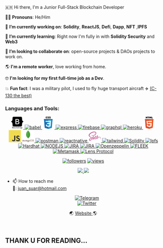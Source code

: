 🇦🇷 Hi there, I'm a Junior Full-Stack Blockchain Developer  

👦🏻 **Pronouns**: He/Him

🔭 **I’m currently working on**: **Solidity**, **ReactJS**, **Defi**, **Dapp**, **NFT** ,**IPFS**

🌱 **I’m currently learning**: Right now I'm fully in with **Solidity Security** and **Web3** 

👯 **I’m looking to collaborate on**: open-source projects & DAOs projects to work on.

🌎 **I'm a remote worker**, love working from home.

🤓 **I'm looking for my first full-time job as a Dev**.


💥 **Fun fact**: I was a military pilot, I used to fly huge transport aircraft ✈️ <a href="https://www.lockheedmartin.com/en-us/products/c130.html"> (C-130  the best) </a>

<h3 align="left">Languages and Tools:</h3>
<p align="center">  <a href="https://getbootstrap.com" target="_blank" rel="noreferrer"> <img src="https://raw.githubusercontent.com/devicons/devicon/master/icons/bootstrap/bootstrap-plain-wordmark.svg" alt="bootstrap" width="40" height="40"/> </a> <a href="https://babeljs.io/" target="_blank" rel="noreferrer"> <img src="https://img.icons8.com/dusk/512/babel.png" alt="babel" width="40" height="40"/> </a> <a href="https://www.w3schools.com/css/" target="_blank" rel="noreferrer"> <img src="https://raw.githubusercontent.com/devicons/devicon/master/icons/css3/css3-original-wordmark.svg" alt="css3" width="40" height="40"/> </a> <a href="https://expressjs.com" target="_blank" rel="noreferrer"> <img src="https://img.icons8.com/fluency/512/express-js.png" alt="express" width="40" height="40"/> </a> <a href="https://firebase.google.com/" target="_blank" rel="noreferrer"> <img src="https://www.vectorlogo.zone/logos/firebase/firebase-icon.svg" alt="firebase" width="40" height="40"/> </a>  <a href="https://graphql.org" target="_blank" rel="noreferrer"> <img src="https://www.vectorlogo.zone/logos/graphql/graphql-icon.svg" alt="graphql" width="40" height="40"/> </a>  <a href="https://heroku.com" target="_blank" rel="noreferrer"> <img src="https://www.vectorlogo.zone/logos/heroku/heroku-icon.svg" alt="heroku" width="40" height="40"/> </a> <a href="https://www.w3.org/html/" target="_blank" rel="noreferrer"> <img src="https://raw.githubusercontent.com/devicons/devicon/master/icons/html5/html5-original-wordmark.svg" alt="html5" width="40" height="40"/> </a>  <a href="https://developer.mozilla.org/en-US/docs/Web/JavaScript" target="_blank" rel="noreferrer"> <img src="https://raw.githubusercontent.com/devicons/devicon/master/icons/javascript/javascript-original.svg" alt="javascript" width="40" height="40"/> </a> <a href="https://www.mongodb.com/" target="_blank" rel="noreferrer"> <img src="https://raw.githubusercontent.com/devicons/devicon/master/icons/mongodb/mongodb-original-wordmark.svg" alt="mongodb" width="40" height="40"/> </a> <a href="https://postman.com" target="_blank" rel="noreferrer"> <img src="https://www.vectorlogo.zone/logos/getpostman/getpostman-icon.svg" alt="postman" width="40" height="40"/> </a> <a href="https://reactnative.dev/" target="_blank" rel="noreferrer"> <img src="https://reactnative.dev/img/header_logo.svg" alt="reactnative" width="40" height="40"/> </a>  <a href="https://sass-lang.com" target="_blank" rel="noreferrer"> <img src="https://raw.githubusercontent.com/devicons/devicon/master/icons/sass/sass-original.svg" alt="sass" width="40" height="40"/> </a> <a href="https://tailwindcss.com/" target="_blank" rel="noreferrer"> <img src="https://www.vectorlogo.zone/logos/tailwindcss/tailwindcss-icon.svg" alt="tailwind" width="40" height="40"/> </a> <a href="https://docs.soliditylang.org/en/v0.8.17/" target="_blank" rel="noreferrer"> <img src="https://www.logo.wine/a/logo/Solidity/Solidity-Logo.wine.svg" alt="Solidity" width="40" height="40"/> </a> <a href="https://ipfs.io" target="_blank" rel="noreferrer"> <img src="https://upload.wikimedia.org/wikipedia/commons/1/18/Ipfs-logo-1024-ice-text.png" alt="Ipfs" width="40" height="40"/> </a> <a href="https://hardhat.org" target="_blank" rel="noreferrer"> <img src="https://seeklogo.com/images/H/hardhat-logo-888739EBB4-seeklogo.com.png" alt="Hardhat" width="40" height="40"/> </a><a href="https://nodejs.org" target="_blank" rel="noreferrer"> <img src="https://seeklogo.com/images/N/nodejs-logo-FBE122E377-seeklogo.com.png" alt="NODEJS" width="40" height="40"/> </a> <a href="https://www.atlassian.com" target="_blank" rel="noreferrer"> <img src="https://cdn.worldvectorlogo.com/logos/jira-1.svg" alt="JIRA" width="40" height="40"/> </a> <a href="https://www.ethereum.org" target="_blank" rel="noreferrer"> <img src="https://cdn.worldvectorlogo.com/logos/ethereum-eth.svg" alt="JIRA" width="40" height="40"/> </a> <a href="https://www.openzeppelin.com/contracts" target="_blank" rel="noreferrer"> <img src="https://seeklogo.com/images/O/openzeppelin-logo-2909FE553F-seeklogo.com.png" alt="Openzeppelin" width="40" height="40"/> </a><a href="https://www.fleek.co" target="_blank" rel="noreferrer"> <img src="https://avatars.githubusercontent.com/u/43047399?s=200&v=4" alt="FLEEK" width="40" height="40"/> </a> <a href="https://www.metamask.io" target="_blank" rel="noreferrer"> <img src="https://upload.wikimedia.org/wikipedia/commons/thumb/3/36/MetaMask_Fox.svg/512px-MetaMask_Fox.svg.png?20220831120339" alt="Metamask" width="40" height="40"/> </a> <a href="https://www.lens.xyz" target="_blank" rel="noreferrer"> <img src="https://files.readme.io/a0959e6-lens-logo1.svg" alt="Lens Protocol" width="40" height="40"/> </a> </p>

<p align="center">
  
  <a href="https://github.com/akachi1409?tab=followers">
    <img alt="followers" title="Follow me on Github" src="https://custom-icon-badges.herokuapp.com/github/followers/rachosuar?color=236ad3&labelColor=1155ba&style=for-the-badge&logo=person-add&label=Follow&logoColor=white"/></a>
  <a href="https://github.com/rachosuar">
    <img alt="views" title="GitHub profile views" src="https://shields-io-visitor-counter.herokuapp.com/badge?page=rachosuar&style=for-the-badge"/></a>
</p>


<p align="center">
  <a href="https://github.com/rachosuar/github-readme-stats">
    <img
      height="150"
      src="https://github-readme-stats.vercel.app/api?username=rachosuar&count_private=true&show_icons=true&custom_title=RACHO's%20Github%20Status&hide=issues&theme=vision-friendly-dark"
    />
   </a>

  <a href="https://github.com/rachosuar/github-readme-stats">
    <img
      height="150"
      src="https://github-readme-stats.vercel.app/api/top-langs/?username=rachosuar&layout=compact&theme=vision-friendly-dark" />
  </a>  
</p>
  
  

- 📫 How to reach me </br>
    📨: juan_suar@hotmail.com </br>
   <p align="center"> <a href="https://t.me/rachosuarez" target="_blank" rel="noreferrer"> <img src="https://upload.wikimedia.org/wikipedia/commons/thumb/8/82/Telegram_logo.svg/512px-Telegram_logo.svg.png" alt="Telegram" width="70" height="70"/> </a> </br>
     <a href="https://twitter.com/rachosuarez" target="_blank" rel="noreferrer"> <img src="https://upload.wikimedia.org/wikipedia/commons/thumb/4/4f/Twitter-logo.svg/512px-Twitter-logo.svg.png" alt="Twitter" width="70" height="70"/> </a> </br>
   
   </p>



<p align="center">  🌏 <a href= "https://juan-cruz-suarez.netlify.app/">  Website  </a> 🌎 </p>

<br/>

##                                                                  THANK U FOR READING... 
